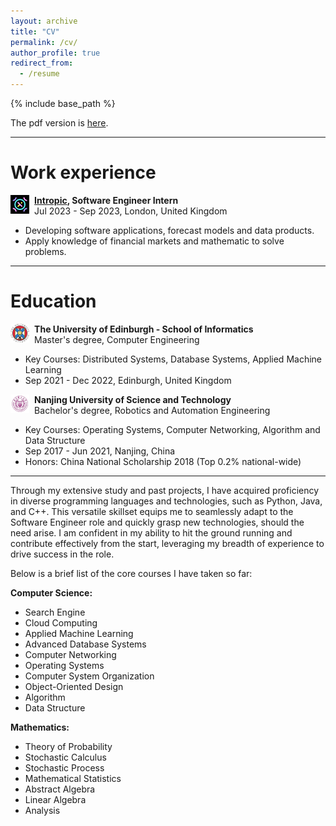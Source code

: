 ```yaml
---
layout: archive
title: "CV"
permalink: /cv/
author_profile: true
redirect_from:
  - /resume
---
```


{% include base_path %}

The pdf version is [here](https://altman-s.github.io/files/PaiPeng_CV_0407.pdf).

---

# Work experience

<img align="left" decoding="async" src="/images/CV/intropic.jpeg" width="6%"> &nbsp; **[Intropic](https://intropic.io), Software Engineer Intern**
<br>&nbsp; Jul 2023 - Sep 2023, London, United Kingdom

+ Developing software applications, forecast models and data products.
+ Apply knowledge of financial markets and mathematic to solve problems.

---

# Education

<img align="left" decoding="async" src="/images/CV/edinburgh.png" width="6%"> &nbsp; **The University of Edinburgh - School of Informatics**
<br>&nbsp; Master's degree, Computer Engineering

+ Key Courses: Distributed Systems, Database Systems, Applied Machine Learning
+ Sep 2021 - Dec 2022, Edinburgh, United Kingdom



<img align="left" decoding="async" src="/images/CV/njust.jpeg" width="6%"> &nbsp; **Nanjing University of Science and Technology**
<br>&nbsp; Bachelor's degree, Robotics and Automation Engineering

+ Key Courses: Operating Systems, Computer Networking, Algorithm and Data Structure
+ Sep 2017 - Jun 2021, Nanjing, China
+ Honors: China National Scholarship 2018 (Top 0.2% national-wide)

---

Through my extensive study and past projects, I have acquired proficiency in diverse programming languages and technologies, such as Python, Java, and C++. This versatile skillset equips me to seamlessly adapt to the Software Engineer role and quickly grasp new technologies, should the need arise. I am confident in my ability to hit the ground running and contribute effectively from the start, leveraging my breadth of experience to drive success in the role.

Below is a brief list of the core courses I have taken so far:

**Computer Science:**

+ Search Engine
+ Cloud Computing
+ Applied Machine Learning
+ Advanced Database Systems
+ Computer Networking
+ Operating Systems
+ Computer System Organization
+ Object-Oriented Design
+ Algorithm
+ Data Structure

**Mathematics:**

+ Theory of Probability
+ Stochastic Calculus
+ Stochastic Process
+ Mathematical Statistics
+ Abstract Algebra
+ Linear Algebra
+ Analysis








